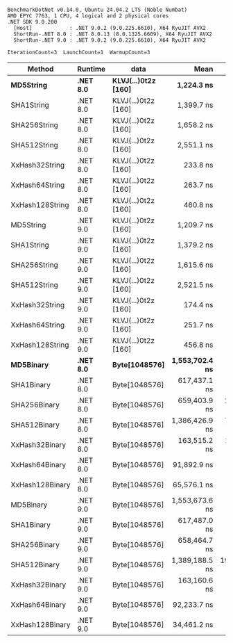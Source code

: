 ```

BenchmarkDotNet v0.14.0, Ubuntu 24.04.2 LTS (Noble Numbat)
AMD EPYC 7763, 1 CPU, 4 logical and 2 physical cores
.NET SDK 9.0.200
  [Host]            : .NET 9.0.2 (9.0.225.6610), X64 RyuJIT AVX2
  ShortRun-.NET 8.0 : .NET 8.0.13 (8.0.1325.6609), X64 RyuJIT AVX2
  ShortRun-.NET 9.0 : .NET 9.0.2 (9.0.225.6610), X64 RyuJIT AVX2

IterationCount=3  LaunchCount=1  WarmupCount=3  

```
| Method          | Runtime  | data                | Mean           | Error         | StdDev       | Min            | Max            | Gen0   | Allocated |
|---------------- |--------- |-------------------- |---------------:|--------------:|-------------:|---------------:|---------------:|-------:|----------:|
| **MD5String**       | **.NET 8.0** | **KLVJ(...)0t2z [160]** |     **1,224.3 ns** |     **184.62 ns** |     **10.12 ns** |     **1,216.1 ns** |     **1,235.6 ns** | **0.0668** |    **1128 B** |
| SHA1String      | .NET 8.0 | KLVJ(...)0t2z [160] |     1,399.7 ns |     142.33 ns |      7.80 ns |     1,391.3 ns |     1,406.7 ns | 0.0839 |    1416 B |
| SHA256String    | .NET 8.0 | KLVJ(...)0t2z [160] |     1,658.2 ns |     616.53 ns |     33.79 ns |     1,637.7 ns |     1,697.2 ns | 0.1106 |    1856 B |
| SHA512String    | .NET 8.0 | KLVJ(...)0t2z [160] |     2,551.1 ns |     280.29 ns |     15.36 ns |     2,533.5 ns |     2,562.1 ns | 0.1907 |    3240 B |
| XxHash32String  | .NET 8.0 | KLVJ(...)0t2z [160] |       233.8 ns |       3.53 ns |      0.19 ns |       233.6 ns |       234.0 ns | 0.0348 |     584 B |
| XxHash64String  | .NET 8.0 | KLVJ(...)0t2z [160] |       263.7 ns |      32.59 ns |      1.79 ns |       262.6 ns |       265.7 ns | 0.0434 |     728 B |
| XxHash128String | .NET 8.0 | KLVJ(...)0t2z [160] |       460.8 ns |      24.38 ns |      1.34 ns |       459.6 ns |       462.3 ns | 0.0672 |    1128 B |
| MD5String       | .NET 9.0 | KLVJ(...)0t2z [160] |     1,209.7 ns |      22.73 ns |      1.25 ns |     1,208.3 ns |     1,210.6 ns | 0.0668 |    1128 B |
| SHA1String      | .NET 9.0 | KLVJ(...)0t2z [160] |     1,379.2 ns |      30.16 ns |      1.65 ns |     1,377.6 ns |     1,380.9 ns | 0.0839 |    1416 B |
| SHA256String    | .NET 9.0 | KLVJ(...)0t2z [160] |     1,615.6 ns |      28.66 ns |      1.57 ns |     1,614.6 ns |     1,617.4 ns | 0.1106 |    1856 B |
| SHA512String    | .NET 9.0 | KLVJ(...)0t2z [160] |     2,521.5 ns |     183.72 ns |     10.07 ns |     2,513.6 ns |     2,532.9 ns | 0.1907 |    3240 B |
| XxHash32String  | .NET 9.0 | KLVJ(...)0t2z [160] |       174.4 ns |       6.55 ns |      0.36 ns |       174.0 ns |       174.6 ns | 0.0348 |     584 B |
| XxHash64String  | .NET 9.0 | KLVJ(...)0t2z [160] |       251.7 ns |      36.67 ns |      2.01 ns |       249.5 ns |       253.5 ns | 0.0434 |     728 B |
| XxHash128String | .NET 9.0 | KLVJ(...)0t2z [160] |       456.8 ns |       4.93 ns |      0.27 ns |       456.6 ns |       457.1 ns | 0.0672 |    1128 B |
| **MD5Binary**       | **.NET 8.0** | **Byte[1048576]**       | **1,553,702.4 ns** |   **3,654.36 ns** |    **200.31 ns** | **1,553,494.8 ns** | **1,553,894.6 ns** |      **-** |      **41 B** |
| SHA1Binary      | .NET 8.0 | Byte[1048576]       |   617,437.1 ns |     753.96 ns |     41.33 ns |   617,393.0 ns |   617,475.0 ns |      - |      49 B |
| SHA256Binary    | .NET 8.0 | Byte[1048576]       |   659,403.9 ns |  29,053.38 ns |  1,592.51 ns |   658,330.6 ns |   661,233.6 ns |      - |      57 B |
| SHA512Binary    | .NET 8.0 | Byte[1048576]       | 1,386,426.9 ns |  75,297.68 ns |  4,127.32 ns | 1,383,205.5 ns | 1,391,079.2 ns |      - |      89 B |
| XxHash32Binary  | .NET 8.0 | Byte[1048576]       |   163,515.2 ns |  10,865.66 ns |    595.58 ns |   163,118.6 ns |   164,200.0 ns |      - |      32 B |
| XxHash64Binary  | .NET 8.0 | Byte[1048576]       |    91,892.9 ns |   2,292.74 ns |    125.67 ns |    91,802.1 ns |    92,036.3 ns |      - |      32 B |
| XxHash128Binary | .NET 8.0 | Byte[1048576]       |    65,576.1 ns |   1,050.79 ns |     57.60 ns |    65,512.9 ns |    65,625.8 ns |      - |      40 B |
| MD5Binary       | .NET 9.0 | Byte[1048576]       | 1,553,673.6 ns |   6,519.50 ns |    357.36 ns | 1,553,440.2 ns | 1,554,085.0 ns |      - |      41 B |
| SHA1Binary      | .NET 9.0 | Byte[1048576]       |   617,487.0 ns |   1,550.58 ns |     84.99 ns |   617,412.7 ns |   617,579.7 ns |      - |      49 B |
| SHA256Binary    | .NET 9.0 | Byte[1048576]       |   658,464.7 ns |   1,092.34 ns |     59.87 ns |   658,397.2 ns |   658,511.6 ns |      - |      57 B |
| SHA512Binary    | .NET 9.0 | Byte[1048576]       | 1,389,188.5 ns | 195,140.54 ns | 10,696.31 ns | 1,381,017.7 ns | 1,401,295.1 ns |      - |      89 B |
| XxHash32Binary  | .NET 9.0 | Byte[1048576]       |   163,160.6 ns |   3,701.25 ns |    202.88 ns |   163,000.4 ns |   163,388.8 ns |      - |      32 B |
| XxHash64Binary  | .NET 9.0 | Byte[1048576]       |    92,233.7 ns |   5,976.11 ns |    327.57 ns |    91,987.0 ns |    92,605.3 ns |      - |      32 B |
| XxHash128Binary | .NET 9.0 | Byte[1048576]       |    34,461.2 ns |     405.48 ns |     22.23 ns |    34,436.7 ns |    34,480.0 ns |      - |      40 B |
